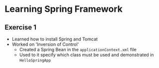 # Learning Spring Framework

## Exercise 1

- Learned how to install Spring and Tomcat
- Worked on 'Inversion of Control'
	- Created a Spring Bean in the `applicationContext.xml` file
	- Used to it specify which class must be used and demonstrated in `HelloSpringApp`
	
